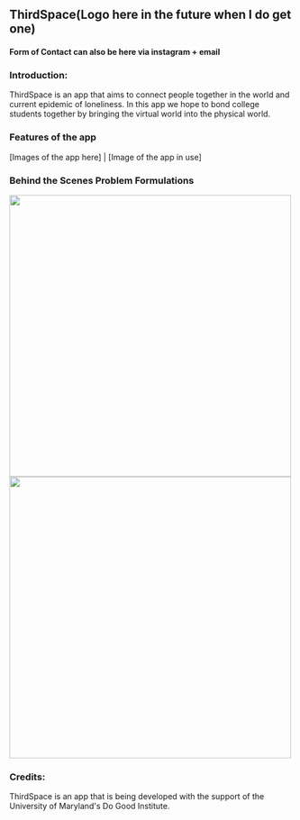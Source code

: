 ## ThirdSpace(Logo here in the future when I do get one)
#### Form of Contact can also be here via instagram + email

### Introduction:
ThirdSpace is an app that aims to connect people together in the world and current epidemic of loneliness. In this app we hope to bond college students together by bringing the virtual world into the physical world. 
### Features of the app
[Images of the app here] | [Image of the app in use]
<div>
</div>

### Behind the Scenes Problem Formulations 
<div>
  <img src = "https://github.com/user-attachments/assets/ee9b22e0-d1ff-4821-af8a-b83cdd214bc3" width = 500>
  <img src = "https://github.com/user-attachments/assets/87f46fff-8816-480a-a869-e23dce2f6967" width = 500>
</div>


### Credits: 
ThirdSpace is an app that is being developed with the support of the University of Maryland's Do Good Institute.
